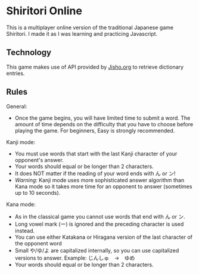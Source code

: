 # Shiritori Online
This is a multiplayer online version of the traditional Japanese game Shiritori. I made it as I was learning and practicing Javascript.

## Technology
This game makes use of API provided by [Jisho.org](https://jisho.org/) to retrieve dictionary entries.

## Rules
General:
* Once the game begins, you will have limited time to submit a word. The amount of time depends on the difficulty that you have to choose before playing the game. For beginners, Easy is strongly recommended.  

Kanji mode:  
* You must use words that start with the last Kanji character of your opponent's answer.  
* Your words should equal or be longer than 2 characters.  
* It does NOT matter if the reading of your word ends with ん or ン!  
* *Warning*: Kanji mode uses more sophisticated answer algorithm than Kana mode so it takes more time for an opponent to answer (sometimes up to 10 seconds).  

Kana mode:  
* As in the classical game you cannot use words that end with ん or ン.  
* Long vowel mark (ー) is ignored and the preceding character is used instead.  
* You can use either Katakana or Hiragana version of the last character of the opponent word
* Small や/ゆ/よ are capitalized internally, so you can use capitalized versions to answer. Example: じんしゅ　→　ゆめ  
* Your words should equal or be longer than 2 characters.  
